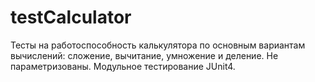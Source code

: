# testCalculator
Тесты на работоспособность калькулятора по основным вариантам вычислений: сложение, вычитание, умножение и деление. Не параметризованы. Модульное тестирование JUnit4.
